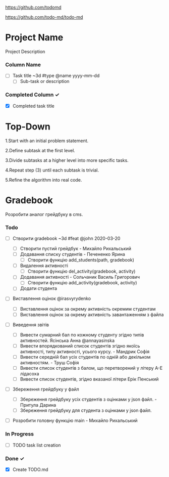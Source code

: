 https://github.com/todomd

https://github.com/todo-md/todo-md

# Project Name
Project Description

### Column Name
- [ ] Task title ~3d #type @name yyyy-mm-dd  
  - [ ] Sub-task or description  

### Completed Column ✓
- [x] Completed task title  


# Top-Down

1.Start with an initial problem statement.

2.Define subtask at the first level.

3.Divide subtasks at a higher level into more specific tasks.

4.Repeat step (3) until each subtask is trivial.

5.Refine the algorithm into real code.



# Gradebook
Розробити аналог грейдбуку в cms.

### Todo

- [ ] Створити gradebook ~3d #feat @john 2020-03-20
  - [ ] Створити пустий грейдбук  -  Михайло Рихальський
  - [ ] Додавання списку студентів - Печененко Ярина 
    - [ ] Створити функцію add_students(path, gradebook)      
  - [ ] Видалення активності
    - [ ] Створити функцію del_activity(gradebook, activity)
  - [ ] Додавання активності - Сольчаник Василь Григорович
    - [ ] Створити функцію add_activity(gradebook, activity)
  - [ ] Додати студента

- [ ] Виставлення оцінок  @irasvyrydenko
  - [ ] Виставлення оцінок за окрему активність окремим студентам   
  - [ ] Виставлення оцінок за окрему активність завантаженням з файла   
- [ ] Виведення звітів
  - [ ] Вивести сумарний бал по кожному студенту згідно типів активностей. Ясінська Анна @annayasinska
  - [ ] Вивести впорядкований список студентів згідно якоїсь активності, типу активності, усього курсу. - Мандрик Софія
  - [ ] Вивести середній бал усіх студентів по одній або декільком активностям. - Труш Софія
  - [ ] Вивести список студентів з балом, що перетворений у літеру A-E   лідасоха
  - [ ] Вивести список студентів, згідно вказаної літери Ерік Пенський

- [ ] Збереження грейдбуку у файл
  - [ ] Збереження грейдбуку усіх студентів з оцінками у json файл. - Притула Дарина
  - [ ] Збереження грейдбуку для студента з оцінками у json файл.

- [ ] Розробити головну функцію main - Михайло Рихальський

  


### In Progress

- [ ] TODO task list creation  

### Done ✓

- [x] Create TODO.md
